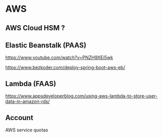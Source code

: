 # AWS

## AWS Cloud HSM ?

## Elastic Beanstalk (PAAS)

https://www.youtube.com/watch?v=PNZH9XEi5wk

https://www.bezkoder.com/deploy-spring-boot-aws-eb/


## Lambda (FAAS)

https://www.appsdeveloperblog.com/using-aws-lambda-to-store-user-data-in-amazon-rds/


## Account

AWS service quotas
